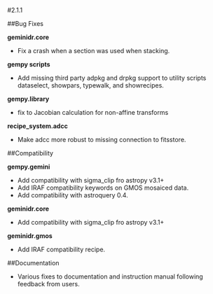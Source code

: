 #2.1.1

##Bug Fixes

**geminidr.core**
* Fix a crash when a section was used when stacking.

**gempy scripts**
* Add missing third party adpkg and drpkg support to utility scripts dataselect, showpars, typewalk, and showrecipes.

**gempy.library**
* fix to Jacobian calculation for non-affine transforms 

**recipe_system.adcc**
* Make adcc more robust to missing connection to fitsstore.


##Compatibility

**gempy.gemini**
* Add compatibility with sigma_clip fro astropy v3.1+
* Add IRAF compatibility keywords on GMOS mosaiced data.
* Add compatibility with astroquery 0.4.

**geminidr.core**
* Add compatibility with sigma_clip fro astropy v3.1+ 
  
**geminidr.gmos**
* Add IRAF compatibility recipe.


##Documentation

* Various fixes to documentation and instruction manual following feedback from users.